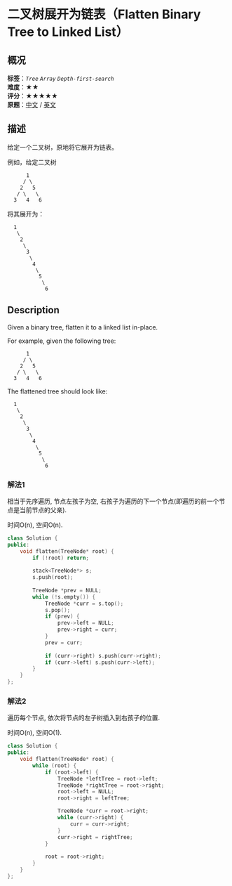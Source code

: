 # 二叉树展开为链表（Flatten Binary Tree to Linked List）
## 概况
**标签**：*`Tree`*  *`Array`*  *`Depth-first-search`*<br>
**难度**：★★<br>
**评分**：★★★★★<br>
**原题**：[中文](https://leetcode-cn.com/problems/flatten-binary-tree-to-linked-list) / [英文](https://leetcode.com/problems/flatten-binary-tree-to-linked-list)

## 描述

给定一个二叉树，原地将它展开为链表。



例如，给定二叉树


```
      1
     / \
    2   5
   / \   \
  3   4   6
```


将其展开为：


``` 
  1
   \
    2
     \
      3
       \
        4
         \
          5
           \
            6
```



## Description

Given a binary tree, flatten it to a linked list in-place.



For example, given the following tree:


```
      1
     / \
    2   5
   / \   \
  3   4   6
```


The flattened tree should look like:



``` 
  1
   \
    2
     \
      3
       \
        4
         \
          5
           \
            6
```

### 解法1
相当于先序遍历, 节点左孩子为空, 右孩子为遍历的下一个节点(即遍历的前一个节点是当前节点的父亲).

时间O(n), 空间O(n).

```c++
class Solution {
public:
    void flatten(TreeNode* root) {
        if (!root) return;
        
        stack<TreeNode*> s;
        s.push(root);
        
        TreeNode *prev = NULL;
        while (!s.empty()) {
            TreeNode *curr = s.top();
            s.pop();
            if (prev) {
                prev->left = NULL;
                prev->right = curr;
            }
            prev = curr;
            
            if (curr->right) s.push(curr->right);            
            if (curr->left) s.push(curr->left);
        }
    }
};
```


### 解法2
遍历每个节点, 依次将节点的左子树插入到右孩子的位置.

时间O(n), 空间O(1).
```c++
class Solution {
public:
    void flatten(TreeNode* root) {
        while (root) {
            if (root->left) {
                TreeNode *leftTree = root->left;
                TreeNode *rightTree = root->right;
                root->left = NULL;
                root->right = leftTree;

                TreeNode *curr = root->right;
                while (curr->right) {
                    curr = curr->right;
                }
                curr->right = rightTree;
            }
            
            root = root->right;
        }
    }
};
```
